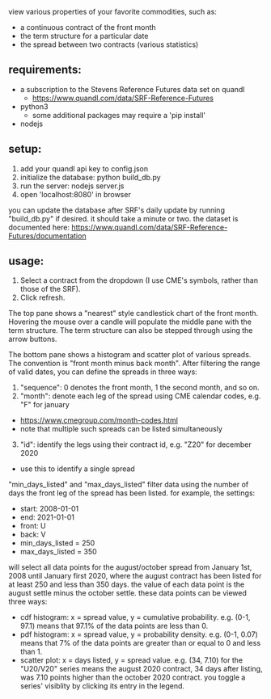 view various properties of your favorite commodities, such as:

- a continuous contract of the front month
- the term structure for a particular date
- the spread between two contracts (various statistics)

## requirements: 

- a subscription to the Stevens Reference Futures data set on quandl
  + https://www.quandl.com/data/SRF-Reference-Futures
- python3
  + some additional packages may require a 'pip install'
- nodejs

## setup:

1. add your quandl api key to config.json
2. initialize the database: python build_db.py
3. run the server: nodejs server.js
4. open 'localhost:8080' in browser

you can update the database after SRF's daily update by running "build_db.py" if desired. it should take a minute or two. the dataset is documented here: https://www.quandl.com/data/SRF-Reference-Futures/documentation

## usage:

1. Select a contract from the dropdown (I use CME's symbols, rather than those of the SRF).
2. Click refresh.

The top pane shows a "nearest" style candlestick chart of the front month. Hovering the mouse over a candle will populate the middle pane with the term structure. The term structure can also be stepped through using the arrow buttons.

The bottom pane shows a histogram and scatter plot of various spreads. The convention is "front month minus back month". After filtering the range of valid dates, you can define the spreads in three ways:

1. "sequence": 0 denotes the front month, 1 the second month, and so on.
2. "month": denote each leg of the spread using CME calendar codes, e.g. "F" for january
  - https://www.cmegroup.com/month-codes.html
  - note that multiple such spreads can be listed simultaneously
3. "id": identify the legs using their contract id, e.g. "Z20" for december 2020
  - use this to identify a single spread

"min_days_listed" and "max_days_listed" filter data using the number of days the front leg of the spread has been listed. for example, the settings:

- start: 2008-01-01
- end: 2021-01-01
- front: U
- back: V
- min_days_listed = 250
- max_days_listed = 350

will select all data points for the august/october spread from January 1st, 2008 until January first 2020, where the august contract has been listed for at least 250 and less than 350 days. the value of each data point is the august settle minus the october settle. these data points can be viewed three ways:

- cdf histogram: x = spread value, y = cumulative probability. e.g. (0-1, 97.1) means that 97.1% of the data points are less than 0.
- pdf histogram: x = spread value, y = probability density. e.g. (0-1, 0.07) means that 7% of the data points are greater than or equal to 0 and less than 1.
- scatter plot: x = days listed, y = spread value. e.g. (34, 7.10) for the "U20/V20" series means the august 2020 contract, 34 days after listing, was 7.10 points higher than the october 2020 contract. you toggle a series' visiblity by clicking its entry in the legend.
